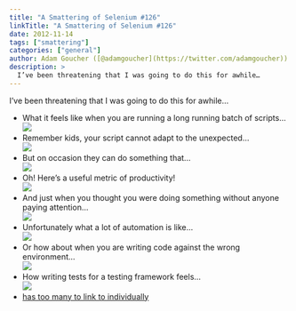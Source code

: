 ```yaml
---
title: "A Smattering of Selenium #126"
linkTitle: "A Smattering of Selenium #126"
date: 2012-11-14
tags: ["smattering"]
categories: ["general"]
author: Adam Goucher ([@adamgoucher](https://twitter.com/adamgoucher))
description: >
  I’ve been threatening that I was going to do this for awhile…
---
```



I’ve been threatening that I was going to do this for awhile…

*   What it feels like when you are running a long running batch of scripts…  
    ![](https://i1.wp.com/icant.co.uk/talks/h5/pictures/smashingconf/okay.gif)
*   Remember kids, your script cannot adapt to the unexpected…  
    ![](https://i0.wp.com/i.imgur.com/XNzcD.gif)
*   But on occasion they can do something that…  
    ![](https://raw.github.com/videlalvaro/gifsockets/master/doc/mybrain.gif)
*   Oh! Here’s a useful metric of productivity!  
    ![](https://pbs.twimg.com/media/A6nlCinCUAEKWNe.jpg)
*   And just when you thought you were doing something without anyone paying attention…  
    ![](https://i2.wp.com/i.imgur.com/oODgL.gif)
*   Unfortunately what a lot of automation is like…  
    ![](https://i2.wp.com/i.imgur.com/xsOvQ.gif)
*   Or how about when you are writing code against the wrong environment…  
    ![](https://i2.wp.com/i.imgur.com/UXcNJ.gif)
*   How writing tests for a testing framework feels…  
    ![](https://i0.wp.com/farm6.static.flickr.com/5241/5355178819_ea6464ff03_z.jpg?resize=480%2C640)
*   [has too many to link to individually](http://imgur.com/a/WpRg2)
